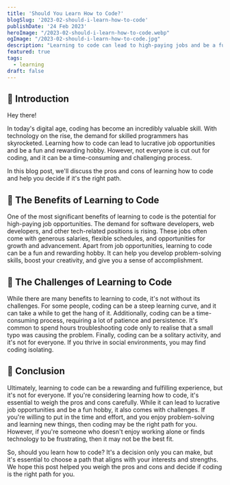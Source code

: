 ```yaml
---
title: 'Should You Learn How to Code?'
blogSlug: '2023-02-should-i-learn-how-to-code'
publishDate: '24 Feb 2023'
heroImage: "/2023-02-should-i-learn-how-to-code.webp"
ogImage: "/2023-02-should-i-learn-how-to-code.jpg"
description: "Learning to code can lead to high-paying jobs and be a fun hobby, but it comes with challenges. It's important to weigh the pros and cons carefully before diving in"
featured: true
tags:
  - learning
draft: false
---
```


## 🤖 Introduction

Hey there!

In today's digital age, coding has become an incredibly valuable skill. With technology on the rise, the demand for skilled programmers has skyrocketed. Learning how to code can lead to lucrative job opportunities and be a fun and rewarding hobby. However, not everyone is cut out for coding, and it can be a time-consuming and challenging process.

In this blog post, we'll discuss the pros and cons of learning how to code and help you decide if it's the right path.

## 🚀 The Benefits of Learning to Code

One of the most significant benefits of learning to code is the potential for high-paying job opportunities. The demand for software developers, web developers, and other tech-related positions is rising. These jobs often come with generous salaries, flexible schedules, and opportunities for growth and advancement. Apart from job opportunities, learning to code can be a fun and rewarding hobby. It can help you develop problem-solving skills, boost your creativity, and give you a sense of accomplishment.

## 🤔 The Challenges of Learning to Code

While there are many benefits to learning to code, it's not without its challenges. For some people, coding can be a steep learning curve, and it can take a while to get the hang of it. Additionally, coding can be a time-consuming process, requiring a lot of patience and persistence. It's common to spend hours troubleshooting code only to realise that a small typo was causing the problem. Finally, coding can be a solitary activity, and it's not for everyone. If you thrive in social environments, you may find coding isolating.

## 🎉 Conclusion

Ultimately, learning to code can be a rewarding and fulfilling experience, but it's not for everyone. If you're considering learning how to code, it's essential to weigh the pros and cons carefully. While it can lead to lucrative job opportunities and be a fun hobby, it also comes with challenges. If you're willing to put in the time and effort, and you enjoy problem-solving and learning new things, then coding may be the right path for you. However, if you're someone who doesn't enjoy working alone or finds technology to be frustrating, then it may not be the best fit.

So, should you learn how to code? It's a decision only you can make, but it's essential to choose a path that aligns with your interests and strengths. We hope this post helped you weigh the pros and cons and decide if coding is the right path for you.
